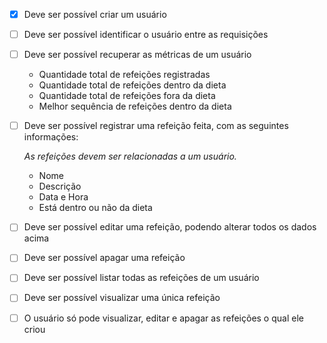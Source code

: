 - [x] Deve ser possível criar um usuário
- [ ] Deve ser possível identificar o usuário entre as requisições
- [ ] Deve ser possível recuperar as métricas de um usuário
    - Quantidade total de refeições registradas
    - Quantidade total de refeições dentro da dieta
    - Quantidade total de refeições fora da dieta
    - Melhor sequência de refeições dentro da dieta

- [ ] Deve ser possível registrar uma refeição feita, com as seguintes informações:
    
    *As refeições devem ser relacionadas a um usuário.*
    - Nome
    - Descrição
    - Data e Hora
    - Está dentro ou não da dieta

- [ ] Deve ser possível editar uma refeição, podendo alterar todos os dados acima
- [ ] Deve ser possível apagar uma refeição
- [ ] Deve ser possível listar todas as refeições de um usuário
- [ ] Deve ser possível visualizar uma única refeição

    
- [ ] O usuário só pode visualizar, editar e apagar as refeições o qual ele criou